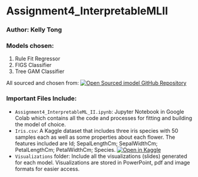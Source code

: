 # Assignment4_InterpretableMLII
### Author: Kelly Tong


### Models chosen: 
1. Rule Fit Regressor
2. FIGS Classifier
3. Tree GAM Classifier

All sourced and chosen from: [![Open Sourced imodel GitHub Repository](https://github.githubassets.com/images/modules/logos_page/GitHub-Mark.png)](https://github.com/csinva/imodels?tab=readme-ov-file)


### Important Files Include: 
- `Assignment4_InterpretableML_II.ipynb`: Jupyter Notebook in Google Colab which contains all the code and processes for fitting and building the model of choice.
- `Iris.csv`: A Kaggle dataset that includes three iris species with 50 samples each as well as some properties about each flower. The features included are Id; SepalLengthCm; SepalWidthCm; PetalLengthCm; PetalWidthCm; Species. [![Open in Kaggle](https://img.shields.io/badge/Kaggle-Open%20in%20Kaggle-blue)](https://www.kaggle.com/datasets/uciml/iris)
- `Visualizations` folder: Include all the visualizations (slides) generated for each model. Visualizations are stored in PowerPoint, pdf and image formats for easier access. 
